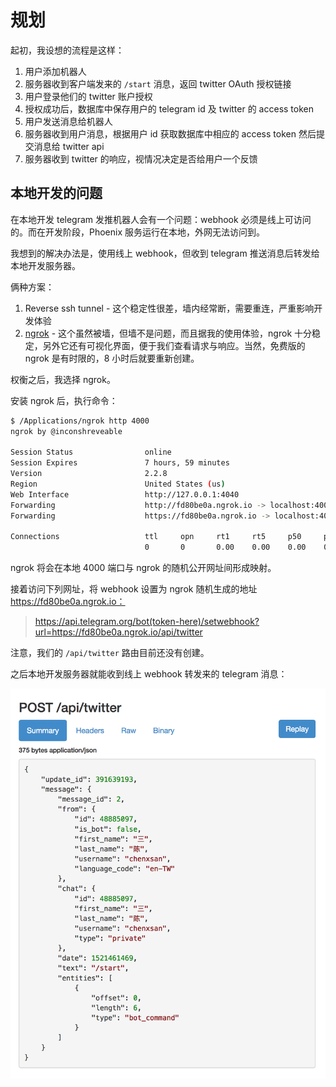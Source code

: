 # 规划

起初，我设想的流程是这样：

1.  用户添加机器人
2.  服务器收到客户端发来的 `/start` 消息，返回 twitter OAuth 授权链接
3.  用户登录他们的 twitter 账户授权
4.  授权成功后，数据库中保存用户的 telegram id 及 twitter 的 access token
5.  用户发送消息给机器人
6.  服务器收到用户消息，根据用户 id 获取数据库中相应的 access token 然后提交消息给 twitter api
7.  服务器收到 twitter 的响应，视情况决定是否给用户一个反馈

## 本地开发的问题

在本地开发 telegram 发推机器人会有一个问题：webhook 必须是线上可访问的。而在开发阶段，Phoenix 服务运行在本地，外网无法访问到。

我想到的解决办法是，使用线上 webhook，但收到 telegram 推送消息后转发给本地开发服务器。

俩种方案：

1.  Reverse ssh tunnel - 这个稳定性很差，墙内经常断，需要重连，严重影响开发体验
2.  [ngrok](https://github.com/inconshreveable/ngrok) - 这个虽然被墙，但墙不是问题，而且据我的使用体验，ngrok 十分稳定，另外它还有可视化界面，便于我们查看请求与响应。当然，免费版的 ngrok 是有时限的，8 小时后就要重新创建。

权衡之后，我选择 ngrok。

安装 ngrok 后，执行命令：

```sh
$ /Applications/ngrok http 4000
ngrok by @inconshreveable                                                                                                                                       (Ctrl+C to quit)

Session Status                online
Session Expires               7 hours, 59 minutes
Version                       2.2.8
Region                        United States (us)
Web Interface                 http://127.0.0.1:4040
Forwarding                    http://fd80be0a.ngrok.io -> localhost:4000
Forwarding                    https://fd80be0a.ngrok.io -> localhost:4000

Connections                   ttl     opn     rt1     rt5     p50     p90
                              0       0       0.00    0.00    0.00    0.00
```

ngrok 将会在本地 4000 端口与 ngrok 的随机公开网址间形成映射。

接着访问下列网址，将 webhook 设置为 ngrok 随机生成的地址 https://fd80be0a.ngrok.io：

> https://api.telegram.org/bot(token-here)/setwebhook?url=https://fd80be0a.ngrok.io/api/twitter

注意，我们的 `/api/twitter` 路由目前还没有创建。

之后本地开发服务器就能收到线上 webhook 转发来的 telegram 消息：

![ngrok web interface](./ngrok-web-interface.png)
